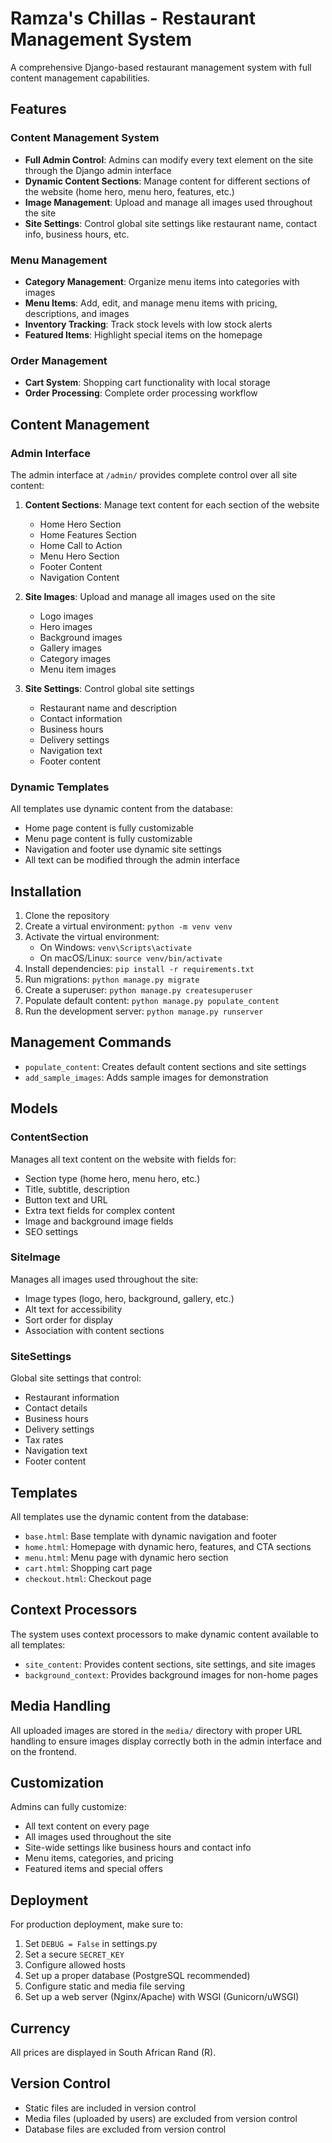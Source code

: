 # Ramza's Chillas - Restaurant Management System

A comprehensive Django-based restaurant management system with full content management capabilities.

## Features

### Content Management System
- **Full Admin Control**: Admins can modify every text element on the site through the Django admin interface
- **Dynamic Content Sections**: Manage content for different sections of the website (home hero, menu hero, features, etc.)
- **Image Management**: Upload and manage all images used throughout the site
- **Site Settings**: Control global site settings like restaurant name, contact info, business hours, etc.

### Menu Management
- **Category Management**: Organize menu items into categories with images
- **Menu Items**: Add, edit, and manage menu items with pricing, descriptions, and images
- **Inventory Tracking**: Track stock levels with low stock alerts
- **Featured Items**: Highlight special items on the homepage

### Order Management
- **Cart System**: Shopping cart functionality with local storage
- **Order Processing**: Complete order processing workflow

## Content Management

### Admin Interface
The admin interface at `/admin/` provides complete control over all site content:

1. **Content Sections**: Manage text content for each section of the website
   - Home Hero Section
   - Home Features Section
   - Home Call to Action
   - Menu Hero Section
   - Footer Content
   - Navigation Content

2. **Site Images**: Upload and manage all images used on the site
   - Logo images
   - Hero images
   - Background images
   - Gallery images
   - Category images
   - Menu item images

3. **Site Settings**: Control global site settings
   - Restaurant name and description
   - Contact information
   - Business hours
   - Delivery settings
   - Navigation text
   - Footer content

### Dynamic Templates
All templates use dynamic content from the database:
- Home page content is fully customizable
- Menu page content is fully customizable
- Navigation and footer use dynamic site settings
- All text can be modified through the admin interface

## Installation

1. Clone the repository
2. Create a virtual environment: `python -m venv venv`
3. Activate the virtual environment:
   - On Windows: `venv\Scripts\activate`
   - On macOS/Linux: `source venv/bin/activate`
4. Install dependencies: `pip install -r requirements.txt`
5. Run migrations: `python manage.py migrate`
6. Create a superuser: `python manage.py createsuperuser`
7. Populate default content: `python manage.py populate_content`
8. Run the development server: `python manage.py runserver`

## Management Commands

- `populate_content`: Creates default content sections and site settings
- `add_sample_images`: Adds sample images for demonstration

## Models

### ContentSection
Manages all text content on the website with fields for:
- Section type (home hero, menu hero, etc.)
- Title, subtitle, description
- Button text and URL
- Extra text fields for complex content
- Image and background image fields
- SEO settings

### SiteImage
Manages all images used throughout the site:
- Image types (logo, hero, background, gallery, etc.)
- Alt text for accessibility
- Sort order for display
- Association with content sections

### SiteSettings
Global site settings that control:
- Restaurant information
- Contact details
- Business hours
- Delivery settings
- Tax rates
- Navigation text
- Footer content

## Templates

All templates use the dynamic content from the database:
- `base.html`: Base template with dynamic navigation and footer
- `home.html`: Homepage with dynamic hero, features, and CTA sections
- `menu.html`: Menu page with dynamic hero section
- `cart.html`: Shopping cart page
- `checkout.html`: Checkout page

## Context Processors

The system uses context processors to make dynamic content available to all templates:
- `site_content`: Provides content sections, site settings, and site images
- `background_context`: Provides background images for non-home pages

## Media Handling

All uploaded images are stored in the `media/` directory with proper URL handling to ensure images display correctly both in the admin interface and on the frontend.

## Customization

Admins can fully customize:
- All text content on every page
- All images used throughout the site
- Site-wide settings like business hours and contact info
- Menu items, categories, and pricing
- Featured items and special offers

## Deployment

For production deployment, make sure to:
1. Set `DEBUG = False` in settings.py
2. Set a secure `SECRET_KEY`
3. Configure allowed hosts
4. Set up a proper database (PostgreSQL recommended)
5. Configure static and media file serving
6. Set up a web server (Nginx/Apache) with WSGI (Gunicorn/uWSGI)

## Currency

All prices are displayed in South African Rand (R).

## Version Control

- Static files are included in version control
- Media files (uploaded by users) are excluded from version control
- Database files are excluded from version control